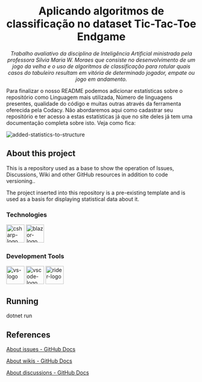 <h1 align="center">Aplicando algoritmos de classificação no dataset Tic-Tac-Toe Endgame</h1>
<p align="center"><i>Trabalho avaliativo da disciplina de Inteligência Artificial ministrada pela professora Silvia Maria W. Moraes que consiste no desenvolvimento de um jogo da velha e o uso de algoritmos de classificação para rotular quais casos do tabuleiro resultam em vitória de determinado jogador, empate ou jogo em andamento.</i></p>

Para finalizar o nosso README podemos adicionar estatísticas sobre o repositório como Linguagem mais utilizada, Número de linguagens presentes, qualidade do código e muitas outras através da ferramenta oferecida pela Codacy. Não abordaremos aqui como cadastrar seu repositório e ter acesso a estas estatísticas já que no site deles já tem uma documentação completa sobre isto. Veja como fica:

![added-statistics-to-structure](https://raw.githubusercontent.com/balta-io/blog/main/documentacao-com-github/images/added-statistics-to-structure.jpg)

##  About this project

This is a repository used as a base to show the operation of Issues, Discussions, Wiki and other GitHub resources in addition to code versioning..

The project inserted into this repository is a pre-existing template and is used as a basis for displaying statistical data about it.

### Technologies
<p display="inline-block">
  <img width="48" src="https://www.freeiconspng.com/uploads/c-logo-icon-18.png" alt="csharp-logo"/>
  <img width="48" src="https://upload.wikimedia.org/wikipedia/commons/d/d0/Blazor.png" alt="blazor-logo"/>
</p>
                                                                                                  
### Development Tools

<p display="inline-block">
  <img width="48" src="https://static.wikia.nocookie.net/logopedia/images/e/ec/Microsoft_Visual_Studio_2022.svg" alt="vs-logo"/>
  <img width="48" src="https://upload.wikimedia.org/wikipedia/commons/thumb/9/9a/Visual_Studio_Code_1.35_icon.svg/2048px-Visual_Studio_Code_1.35_icon.svg.png" alt="vscode-logo"/>
  <img width="48" src="https://resources.jetbrains.com/storage/products/rider/img/meta/rider_logo_300x300.png" alt="rider-logo"/>
</p>

## Running
dotnet run

## References
[About issues - GitHub Docs](https://docs.github.com/en/issues/tracking-your-work-with-issues/about-issues)

[About wikis - GitHub Docs](https://docs.github.com/en/communities/documenting-your-project-with-wikis/about-wikis)

[About discussions - GitHub Docs](https://docs.github.com/en/discussions/collaborating-with-your-community-using-discussions/about-discussions)


